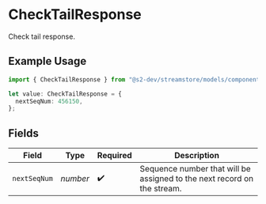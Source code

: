 # CheckTailResponse

Check tail response.

## Example Usage

```typescript
import { CheckTailResponse } from "@s2-dev/streamstore/models/components";

let value: CheckTailResponse = {
  nextSeqNum: 456150,
};
```

## Fields

| Field                                                                   | Type                                                                    | Required                                                                | Description                                                             |
| ----------------------------------------------------------------------- | ----------------------------------------------------------------------- | ----------------------------------------------------------------------- | ----------------------------------------------------------------------- |
| `nextSeqNum`                                                            | *number*                                                                | :heavy_check_mark:                                                      | Sequence number that will be assigned to the next record on the stream. |